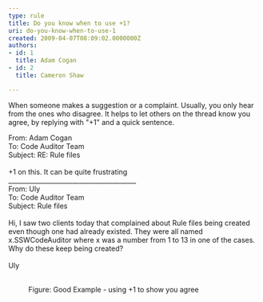 ```yaml
---
type: rule
title: Do you know when to use +1?
uri: do-you-know-when-to-use-1
created: 2009-04-07T08:09:02.0000000Z
authors:
- id: 1
  title: Adam Cogan
- id: 2
  title: Cameron Shaw

---
```




<span class='intro'> 
  <p>When someone makes a suggestion or a complaint. Usually, you only hear from the ones who disagree. It helps to let others on the thread know you agree, by replying with &quot;+1&quot; and a quick sentence. <br></p>
 </span>

<dl><p class="ssw15-rteElement-GreyBox">From&#58; Adam Cogan <br>To&#58; Code Auditor Team <br>Subject&#58; RE&#58; Rule files <br>
      <br><span class="ssw15-rteStyle-Highlight">+1</span> on this. It can be quite frustrating​<br>________________________________________ <br>From&#58; Uly <br>To&#58; Code Auditor Team <br>Subject&#58; Rule files <br>
      <br>Hi, I saw two clients today that complained about Rule files being created even though one had already existed. They were all named x.SSWCodeAuditor where x was a number from 1 to 13 in one of the cases. Why do these keep being created? <br><br>Uly</p>​ 
   <dd class="ssw15-rteElement-FigureGood"> Figure&#58; Good Example - using +1 to show you agree  <br></dd></dl>


